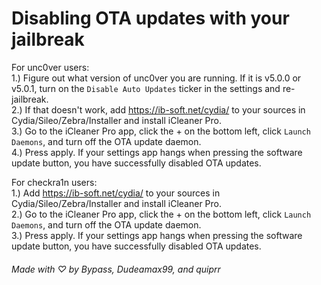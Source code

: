 # Disabling OTA updates with your jailbreak

For unc0ver users:  
1.) Figure out what version of unc0ver you are running. If it is v5.0.0 or v5.0.1, turn on the `Disable Auto Updates` ticker in the settings and re-jailbreak.  
2.) If that doesn't work, add https://ib-soft.net/cydia/ to your sources in Cydia/Sileo/Zebra/Installer and install iCleaner Pro.  
3.) Go to the iCleaner Pro app, click the + on the bottom left, click `Launch Daemons`, and turn off the OTA update daemon.  
4.) Press apply. If your settings app hangs when pressing the software update button, you have successfully disabled OTA updates.  

For checkra1n users:  
1.) Add https://ib-soft.net/cydia/ to your sources in Cydia/Sileo/Zebra/Installer and install iCleaner Pro.  
2.) Go to the iCleaner Pro app, click the + on the bottom left, click `Launch Daemons`, and turn off the OTA update daemon.  
3.) Press apply. If your settings app hangs when pressing the software update button, you have successfully disabled OTA updates.  

###### Made with ♡ by Bypass, Dudeamax99, and quiprr
